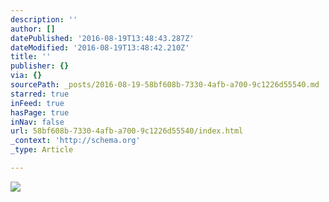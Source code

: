 ```yaml
---
description: ''
author: []
datePublished: '2016-08-19T13:48:43.287Z'
dateModified: '2016-08-19T13:48:42.210Z'
title: ''
publisher: {}
via: {}
sourcePath: _posts/2016-08-19-58bf608b-7330-4afb-a700-9c1226d55540.md
starred: true
inFeed: true
hasPage: true
inNav: false
url: 58bf608b-7330-4afb-a700-9c1226d55540/index.html
_context: 'http://schema.org'
_type: Article

---
```

![](https://the-grid-user-content.s3-us-west-2.amazonaws.com/72b0e9b4-59bc-492a-81fc-c726b4b6eeb3.jpg)